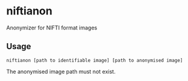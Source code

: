 # niftianon
Anonymizer for NIFTI format images

## Usage

    niftianon [path to identifiable image] [path to anonymised image]

The anonymised image path must not exist.
